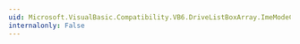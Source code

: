 ```yaml
---
uid: Microsoft.VisualBasic.Compatibility.VB6.DriveListBoxArray.ImeModeChanged
internalonly: False
---
```

